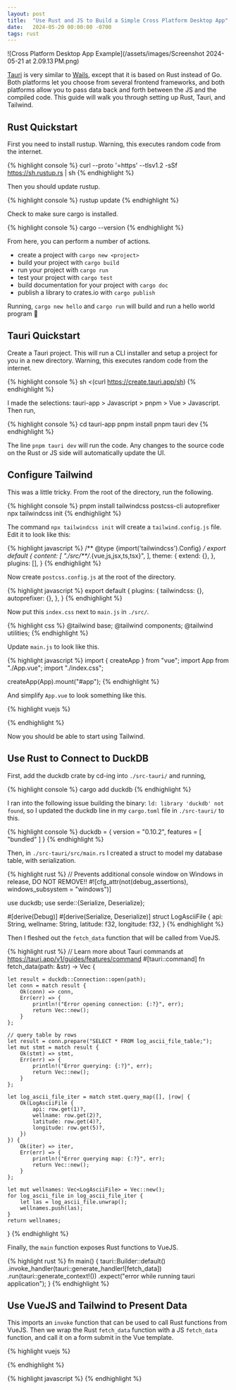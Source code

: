 ```yaml
---
layout: post
title:  "Use Rust and JS to Build a Simple Cross Platform Desktop App"
date:   2024-05-20 00:00:00 -0700
tags: rust
---
```



![Cross Platform Desktop App Example](/assets/images/Screenshot 2024-05-21 at 2.09.13 PM.png)


[Tauri](https://tauri.app/) is very similar to [Wails](https://wails.io/), except that it is based on Rust instead of Go. Both platforms let you choose from several frontend frameworks, and both platforms allow you to pass data back and forth between the JS and the compiled code. This guide will walk you through setting up Rust, Tauri, and Tailwind.

## Rust Quickstart

First you need to install rustup. Warning, this executes random code from the internet.

{% highlight console %}
curl --proto '=https' --tlsv1.2 -sSf https://sh.rustup.rs | sh
{% endhighlight %}

Then you should update rustup.

{% highlight console %}
rustup update
{% endhighlight %}

Check to make sure cargo is installed.

{% highlight console %}
cargo --version
{% endhighlight %}

From here, you can perform a number of actions.

  - create a project with `cargo new <project>`
  - build your project with `cargo build`
  - run your project with `cargo run`
  - test your project with `cargo test`
  - build documentation for your project with `cargo doc`
  - publish a library to crates.io with `cargo publish`

Running, `cargo new hello` and `cargo run` will build and run a hello world program 🎉

## Tauri Quickstart

Create a Tauri project. This will run a CLI installer and setup a project for you in a new directory. Warning, this executes random code from the internet.

{% highlight console %}
sh <(curl https://create.tauri.app/sh)
{% endhighlight %}

I made the selections: tauri-app > Javascript > pnpm > Vue > Javascript. Then run,

{% highlight console %}
cd tauri-app
pnpm install
pnpm tauri dev
{% endhighlight %}

The line `pnpm tauri dev` will run the code. Any changes to the source code on the Rust or JS side will automatically update the UI.

## Configure Tailwind

This was a little tricky. From the root of the directory, run the following.

{% highlight console %}
pnpm install tailwindcss postcss-cli autoprefixer
npx tailwindcss init
{% endhighlight %}

The command `npx tailwindcss init` will create a `tailwind.config.js` file. Edit it to look like this:

{% highlight javascript %}
/** @type {import('tailwindcss').Config} */
export default {
  content: [
    "./src/**/*.{vue,js,jsx,ts,tsx}",
  ],
  theme: {
    extend: {},
  },
  plugins: [],
}
{% endhighlight %}

Now create `postcss.config.js` at the root of the directory.

{% highlight javascript %}
export default {
  plugins: {
    tailwindcss: {},
    autoprefixer: {},
  },
}
{% endhighlight %}

Now put this `index.css` next to `main.js` in `./src/`.

{% highlight css %}
@tailwind base;
@tailwind components;
@tailwind utilities;
{% endhighlight %}

Update `main.js` to look like this.

{% highlight javascript %}
import { createApp } from "vue";
import App from "./App.vue";
import "./index.css";

createApp(App).mount("#app");
{% endhighlight %}

And simplify `App.vue` to look something like this.

{% highlight vuejs %}
<script setup>
// This starter template is using Vue 3 <script setup> SFCs
// Check out https://vuejs.org/api/sfc-script-setup.html#script-setup
import Greet from "./components/Greet.vue";
import "./index.css"; // -- new --
</script>

<template>
  <div class="m-4">
    <h1 class="text-3xl">Welcome to Tauri!</h1>
    <Greet />
  </div>
</template>

<style scoped>
</style>
{% endhighlight %}

Now you should be able to start using Tailwind.

## Use Rust to Connect to DuckDB

First, add the duckdb crate by cd-ing into `./src-tauri/` and running,

{% highlight console %}
cargo add duckdb
{% endhighlight %}

I ran into the following issue building the binary: `ld: library 'duckdb' not found`, so I updated the duckdb line in my `cargo.toml` file in `./src-tauri/` to this.

{% highlight console %}
duckdb = { version = "0.10.2", features = [
    "bundled"
] }
{% endhighlight %}

Then, in `./src-tauri/src/main.rs` I created a struct to model my database table, with serialization.

{% highlight rust %}
// Prevents additional console window on Windows in release, DO NOT REMOVE!!
#![cfg_attr(not(debug_assertions), windows_subsystem = "windows")]

use duckdb;
use serde::{Serialize, Deserialize};

#[derive(Debug)]
#[derive(Serialize, Deserialize)]
struct LogAsciiFile {
    api: String,
    wellname: String,
    latitude: f32,
    longitude: f32,
}
{% endhighlight %}

Then I fleshed out the `fetch_data` function that will be called from VueJS.

{% highlight rust %}
// Learn more about Tauri commands at https://tauri.app/v1/guides/features/command
#[tauri::command]
fn fetch_data(path: &str) -> Vec<LogAsciiFile> {
    
    let result = duckdb::Connection::open(path);
    let conn = match result {
        Ok(conn) => conn,
        Err(err) => {
            println!("Error opening connection: {:?}", err);
            return Vec::new();
        }
    };

    // query table by rows
    let result = conn.prepare("SELECT * FROM log_ascii_file_table;");
    let mut stmt = match result {
        Ok(stmt) => stmt,
        Err(err) => {
            println!("Error querying: {:?}", err);
            return Vec::new();
        }
    };

    let log_ascii_file_iter = match stmt.query_map([], |row| {
        Ok(LogAsciiFile {
            api: row.get(1)?,
            wellname: row.get(2)?,
            latitude: row.get(4)?,
            longitude: row.get(5)?,
        })
    }) {
        Ok(iter) => iter,
        Err(err) => {
            println!("Error querying map: {:?}", err);
            return Vec::new();
        }
    };

    let mut wellnames: Vec<LogAsciiFile> = Vec::new();
    for log_ascii_file in log_ascii_file_iter {
        let las = log_ascii_file.unwrap();
        wellnames.push(las);
    }
    return wellnames;
}
{% endhighlight %}

Finally, the `main` function exposes Rust functions to VueJS.

{% highlight rust %}
fn main() {
    tauri::Builder::default()
        .invoke_handler(tauri::generate_handler![fetch_data])
        .run(tauri::generate_context!())
        .expect("error while running tauri application");
}
{% endhighlight %}

## Use VueJS and Tailwind to Present Data

This imports an `invoke` function that can be used to call Rust functions from VueJS. Then we wrap the Rust `fetch_data` function with a JS `fetch_data` function, and call it on a form submit in the Vue template.

{% highlight vuejs %}
<script setup>
import { ref } from "vue";
import { invoke } from "@tauri-apps/api/tauri";

import TableRow from "./TableRow.vue";

const result = ref("");
const path = ref("");
let showTable = false;

function fetch_data() {
  invoke("fetch_data", { path: path.value }).then((resp) => {
    result.value = resp;
    if (result.value.length > 0) {
      showTable = true;
    }
  });
}
</script>

<template>
  <form class="row" @submit.prevent="fetch_data">
    <div class="my-2 flex">
      <button class="border rounded p-1 px-2 mr-2 bg-blue-500 text-white" type="submit">Run</button>
      <input class="w-full border rounded p-1" v-model="path" placeholder="Enter a path..." />
    </div>
  </form>
  <div v-show="showTable" class="mt-4">
    <table>
      <thead>
        <tr>
          <th class="text-left">API</th>
          <th class="text-left">Well Name</th>
          <th class="text-left">Latitude</th>
          <th class="text-left">Longitude</th>
        </tr>
      </thead>
      <tbody v-for="row in result" :key="row.id">
        <table-row :api="row.api" :wellname="row.wellname" :latitude="row.latitude" :longitude="row.longitude" />
      </tbody>
    </table>
  </div>
</template>
{% endhighlight %}

{% highlight javascript %}
{% endhighlight %}
